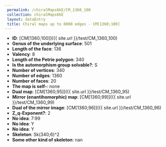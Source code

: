 ```yaml
--- 
 permalink: /chiralMaps6kE/CM_1360_100 
 collection: chiralMaps6kE
 layout: dataEntry
 title: Chiral maps up to 6000 edges - CM[1360;100]
---
```


- **ID**: [CM[1360;100]]({{ site.url }}/test/CM_1360_100)
- **Genus of the underlying surface**: 501
- **Length of the face**: 136
- **Valency**: 8
- **Length of the Petrie polygon**: 340
- **Is the automorphism group solvable?**: S
- **Number of vertices**: 340
- **Number of edges**: 1360
- **Number of faces**: 20
- **The map is self-**: none
- **Dual map**: [CM[1360;95]]({{ site.url }}/test/CM_1360_95)
- **Mirror (enantihomorphic) map**: [CM[1360;99]]({{ site.url }}/test/CM_1360_99)
- **Dual of the mirror image**: [CM[1360;96]]({{ site.url }}/test/CM_1360_96)
- **Z_q-Exponent?**: 2
- **No idea**:  7:99
- **No idea**: Y
- **No idea**: Y
- **Skeleton**: Sk(340;6)^2
- **Some other kind of skeleton**: nan

